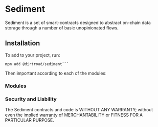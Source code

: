 # Sediment

Sediment is a set of smart-contracts designed to abstract on-chain data storage through a number of basic unopinionated flows.

## Installation

To add to your project, run:

```shell
npm add @dirtroad/sediment```
```

Then important according to each of the modules:

### Modules
<!-- 
#### History

To add the history module to your project, add the following into your Solidity file:

```solidity
...
import "@dirtroad/sediment/contracts/history/History.sol";
...
```

#### Store

To add the store module to your project, add the following into your Solidity file:

```solidity
...
import "@dirtroad/sediment/contracts/store/Store.sol";
...
``` -->

### Security and Liability

The Sediment contracts and code is WITHOUT ANY WARRANTY; without even the implied warranty of MERCHANTABILITY or FITNESS FOR A PARTICULAR PURPOSE.
